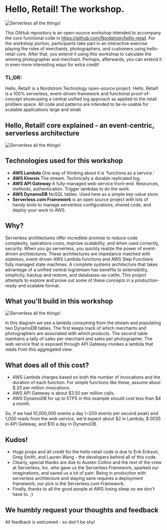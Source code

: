 # Hello, Retail! The workshop.
![Serverless all the things!](Images/hello-retail-icon.png)

This GitHub repository is an open-source workshop intended to accompany the core functional code in https://github.com/Nordstrom/hello-retail. For the workshop portion, participants take part in an interactive exercise playing the roles of merchants, photographers, and customers using hello-retail core.  After that, you extend it using this workshop to calculate the winning photographer and merchant.  Perhaps, afterwards, you can extend it in even more interesting ways for extra credit!

### TL;DR:
Hello, Retail! is a Nordstrom Technology open-source project. Hello, Retail! is a 100% serverless, event-driven framework and functional proof-of-concept showcasing a central unified log approach as applied to the retail problem space. All code and patterns are intended to be re-usable for scalable applications large and small.

## Hello, Retail! core explained - an event-centric, serverless architecture
![Serverless all the things!](Images/hello-retail-architecture.png)

## Technologies used for this workshop
* **AWS Lambda** One way of thinking about it is 'functions as a service.'
* **AWS Kinesis** The stream.  Technically a durable replicated log.
* **AWS API Gateway** A fully-managed web-service front-end.  Resources, methods, authentication.  Trigger lambdas to do the work.
* **AWS DynamoDB** NoSQL tables.  Used here as a simple key-value store.
* **Serverless.com Framework** is an open source project with lots of handy tools to manage serverless configurations, shared code, and deploy your work to AWS.

## Why?
Serverless architectures offer incredible promise to reduce code complexity, operations costs, improve scalability, and when used correctly, security.  When you go serverless, you quickly realize the power of event-driven architectures.  These architectures are impedance matched with stateless, event-driven AWS Lambda functions and AWS Step Functions fully managed state machines.  A complete systems architecture that takes advantage of a unified central log/stream has benefits to extensibility, simplicity, backup and restore, and databases-as-cattle.  This project attempts to explore and prove out some of these concepts in a production-ready and scalable format.

## What you'll build in this workshop
![Serverless all the things!](Images/hello-retail-workshop.png)

In this diagram we see a lambda consuming from the stream and populating two DynamoDB tables.  The first keeps track of which merchants and photographers are associated with which products.  The second table maintains a tally of sales per merchant and sales per photographer.  The web service that is exposed through API Gateway invokes a lambda that reads from this aggregated view.

## What does all of this cost?
* AWS Lambda charges based on both the number of invocations and the duration of each function. For simple functions like these, assume about $.20 per million invocations.
* AWS API Gateway is about $3.50 per million calls.
* AWS DynamoDB for up to 5TPS in this example should cost less than $4 a month.

So, if we had 10,000,000 events a day (~200 events per second peak) and 1,000 reads from the web service, we'd expect about $2 in Lambda, $.0035 in API Gateway, and $10 a day in DynamoDB.

## Kudos!
* Huge props and all credit for the hello-retail code is due to Erik Erikson, Greg Smith, and Lauren Wang - the developers behind all of this code.
* Clearly, special thanks are due to Austen Collins and the rest of the crew at Serverless, Inc. who gave us the Serverless Framework, sparked our imaginations, and saved us a lot of pain.  Being in production with serverless architecture and staying sane requires a deployment framework, our pick is the Serverless.com Framework.
* Finally, thanks to all the good people at AWS losing sleep so we don't have to. ;)

## We humbly request your thoughts and feedback
All feedback is welcomed - so don't be shy!
